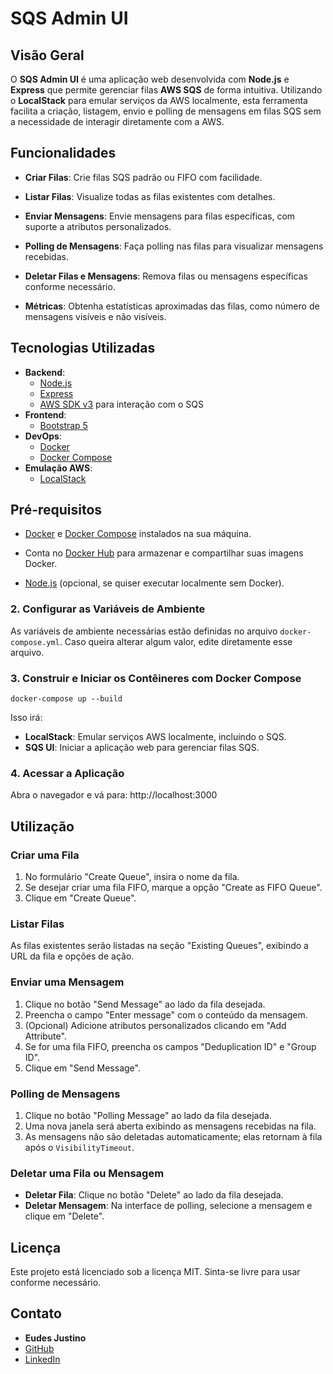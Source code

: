 
# SQS Admin UI
 

## Visão Geral

  

O **SQS Admin UI** é uma aplicação web desenvolvida com **Node.js** e **Express** que permite gerenciar filas **AWS SQS** de forma intuitiva. Utilizando o **LocalStack** para emular serviços da AWS localmente, esta ferramenta facilita a criação, listagem, envio e polling de mensagens em filas SQS sem a necessidade de interagir diretamente com a AWS.

  

## Funcionalidades

  

-  **Criar Filas**: Crie filas SQS padrão ou FIFO com facilidade.

-  **Listar Filas**: Visualize todas as filas existentes com detalhes.

-  **Enviar Mensagens**: Envie mensagens para filas específicas, com suporte a atributos personalizados.

-  **Polling de Mensagens**: Faça polling nas filas para visualizar mensagens recebidas.

-  **Deletar Filas e Mensagens**: Remova filas ou mensagens específicas conforme necessário.

-  **Métricas**: Obtenha estatísticas aproximadas das filas, como número de mensagens visíveis e não visíveis.

  

## Tecnologias Utilizadas

  

-  **Backend**:
     -  [Node.js](https://nodejs.org/)
     -  [Express](https://expressjs.com/)
     -  [AWS SDK v3](https://docs.aws.amazon.com/sdk-for-javascript/v3/developer-guide/welcome.html) para interação com o SQS
-  **Frontend**:
     -  [Bootstrap 5](https://getbootstrap.com/)
-  **DevOps**:
     -  [Docker](https://www.docker.com/)
     -  [Docker Compose](https://docs.docker.com/compose/)
-  **Emulação AWS**:
	-  [LocalStack](https://github.com/localstack/localstack)

  

## Pré-requisitos

  

-  [Docker](https://www.docker.com/get-started) e [Docker Compose](https://docs.docker.com/compose/install/) instalados na sua máquina.

- Conta no [Docker Hub](https://hub.docker.com/) para armazenar e compartilhar suas imagens Docker.

-  [Node.js](https://nodejs.org/) (opcional, se quiser executar localmente sem Docker).

### 2. Configurar as Variáveis de Ambiente

As variáveis de ambiente necessárias estão definidas no arquivo `docker-compose.yml`. Caso queira alterar algum valor, edite diretamente esse arquivo.
### 3. Construir e Iniciar os Contêineres com Docker Compose

    docker-compose up --build
Isso irá:

-   **LocalStack**: Emular serviços AWS localmente, incluindo o SQS.
-   **SQS UI**: Iniciar a aplicação web para gerenciar filas SQS.
### 4. Acessar a Aplicação

Abra o navegador e vá para: http://localhost:3000

## Utilização

### Criar uma Fila

1.  No formulário "Create Queue", insira o nome da fila.
2.  Se desejar criar uma fila FIFO, marque a opção "Create as FIFO Queue".
3.  Clique em "Create Queue".

### Listar Filas

As filas existentes serão listadas na seção "Existing Queues", exibindo a URL da fila e opções de ação.

### Enviar uma Mensagem

1.  Clique no botão "Send Message" ao lado da fila desejada.
2.  Preencha o campo "Enter message" com o conteúdo da mensagem.
3.  (Opcional) Adicione atributos personalizados clicando em "Add Attribute".
4.  Se for uma fila FIFO, preencha os campos "Deduplication ID" e "Group ID".
5.  Clique em "Send Message".

### Polling de Mensagens

1.  Clique no botão "Polling Message" ao lado da fila desejada.
2.  Uma nova janela será aberta exibindo as mensagens recebidas na fila.
3.  As mensagens não são deletadas automaticamente; elas retornam à fila após o `VisibilityTimeout`.

### Deletar uma Fila ou Mensagem

-   **Deletar Fila**: Clique no botão "Delete" ao lado da fila desejada.
-   **Deletar Mensagem**: Na interface de polling, selecione a mensagem e clique em "Delete".

## Licença

Este projeto está licenciado sob a licença MIT. Sinta-se livre para usar conforme necessário.

## Contato

-   **Eudes Justino**
-   [GitHub](https://github.com/eudesjustino)
-   [LinkedIn](https://www.linkedin.com/in/eudesjustino/)
    
